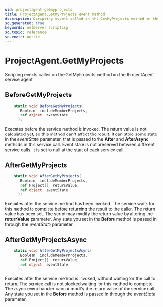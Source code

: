 ```yaml
---
uid: projectagent-getmyprojects
title: ProjectAgent.GetMyProjects event method
description: Scripting events called on the GetMyProjects method on the ProjectAgent service agent.
so.generated: true
keywords: netserver scripting
so.topic: reference
so.envir: onsite
---
```

# ProjectAgent.GetMyProjects

Scripting events called on the <see cref='M:IProjectAgent.GetMyProjects'>GetMyProjects</see> method on the <see cref='IProjectAgent'>IProjectAgent</see>  service agent.

## BeforeGetMyProjects
```cs
    static void BeforeGetMyProjects(
       Boolean  includeMemberProjects,
       ref object  eventState
      );
```
Executes before the service method is invoked.
The return value is not calculated yet, so this method can't affect the result.
It can store some state in the *eventState* parameter, that is passed to the **After** and **AfterAsync** methods in this service call.
Event state is not preserved between different service calls. It is set to null at the start of each service call.
## AfterGetMyProjects
```cs
    static void AfterGetMyProjects(
       Boolean  includeMemberProjects,
       ref Project[]  returnValue,
       ref object  eventState
      );
```
Executes after the service method has been invoked. The service waits for this method to complete before returning the result to the caller.
The return value has been set. The script may modify the return value by altering the **returnValue** parameter.
Any state you set in the **Before** method is passed in through the *eventState* parameter.
## AfterGetMyProjectsAsync
```cs
    static void AfterGetMyProjectsAsync(
       Boolean  includeMemberProjects,
       ref Project[]  returnValue,
       ref object  eventState
      );
```
Executes after the service method is invoked, without waiting for the call to return.
The service call is not blocked waiting for this method to complete.
The async event handler cannot modify the return value of the service call.
Any state you set in the **Before** method is passed in through the *eventState* parameter.

